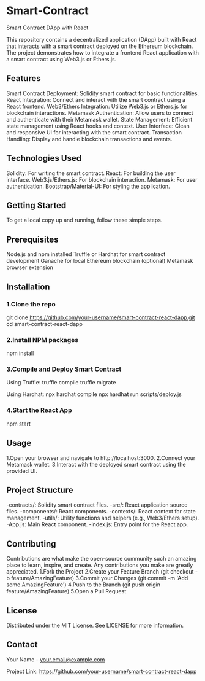 # Smart-Contract
Smart Contract DApp with React

This repository contains a decentralized application (DApp) built with React that interacts with a smart contract deployed on the Ethereum blockchain. The project demonstrates how to integrate a frontend React application with a smart contract using Web3.js or Ethers.js.

## Features
Smart Contract Deployment: Solidity smart contract for basic functionalities.
React Integration: Connect and interact with the smart contract using a React frontend.
Web3/Ethers Integration: Utilize Web3.js or Ethers.js for blockchain interactions.
Metamask Authentication: Allow users to connect and authenticate with their Metamask wallet.
State Management: Efficient state management using React hooks and context.
User Interface: Clean and responsive UI for interacting with the smart contract.
Transaction Handling: Display and handle blockchain transactions and events.

## Technologies Used
Solidity: For writing the smart contract.
React: For building the user interface.
Web3.js/Ethers.js: For blockchain interaction.
Metamask: For user authentication.
Bootstrap/Material-UI: For styling the application.

## Getting Started
To get a local copy up and running, follow these simple steps.

## Prerequisites
Node.js and npm installed
Truffle or Hardhat for smart contract development
Ganache for local Ethereum blockchain (optional)
Metamask browser extension

## Installation
### 1.Clone the repo
git clone https://github.com/your-username/smart-contract-react-dapp.git
cd smart-contract-react-dapp

### 2.Install NPM packages
npm install

### 3.Compile and Deploy Smart Contract
Using Truffle:
truffle compile
truffle migrate

Using Hardhat:
npx hardhat compile
npx hardhat run scripts/deploy.js

### 4.Start the React App
npm start


## Usage
1.Open your browser and navigate to http://localhost:3000.
2.Connect your Metamask wallet.
3.Interact with the deployed smart contract using the provided UI.

## Project Structure
-contracts/: Solidity smart contract files.
-src/: React application source files.
  -components/: React components.
  -contexts/: React context for state management.
  -utils/: Utility functions and helpers (e.g., Web3/Ethers setup).
  -App.js: Main React component.
  -index.js: Entry point for the React app.

## Contributing
Contributions are what make the open-source community such an amazing place to learn, inspire, and create. Any contributions you make are greatly appreciated.
1.Fork the Project
2.Create your Feature Branch (git checkout -b feature/AmazingFeature)
3.Commit your Changes (git commit -m 'Add some AmazingFeature')
4.Push to the Branch (git push origin feature/AmazingFeature)
5.Open a Pull Request

## License
Distributed under the MIT License. See LICENSE for more information.

## Contact
Your Name - your.email@example.com

Project Link: https://github.com/your-username/smart-contract-react-dapp

